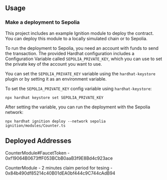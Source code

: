 ## Usage

### Make a deployment to Sepolia

This project includes an example Ignition module to deploy the contract. You can deploy this module to a locally simulated chain or to Sepolia.

To run the deployment to Sepolia, you need an account with funds to send the transaction. The provided Hardhat configuration includes a Configuration Variable called `SEPOLIA_PRIVATE_KEY`, which you can use to set the private key of the account you want to use.

You can set the `SEPOLIA_PRIVATE_KEY` variable using the `hardhat-keystore` plugin or by setting it as an environment variable.

To set the `SEPOLIA_PRIVATE_KEY` config variable using `hardhat-keystore`:

```shell
npx hardhat keystore set SEPOLIA_PRIVATE_KEY
```

After setting the variable, you can run the deployment with the Sepolia network:

```shell
npx hardhat ignition deploy --network sepolia ignition/modules/Counter.ts
```

## Deployed Addresses

CounterModule#FaucetToken - 0xf19064B0673ffF053BCbB0aaB3f9E8Bd4c923ace

CounterModule - 2 minutes claim period for tesing - 0x84b490df85214c40B01dEA0bf444c9C744cAdB94
